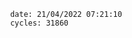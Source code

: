 

                date: 21/04/2022 07:21:10
                cycles: 31860

                         